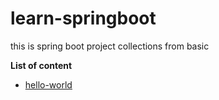 # learn-springboot

this is spring boot project collections from basic

**List of content**

- [hello-world](./hello-world/hello-world.md)
